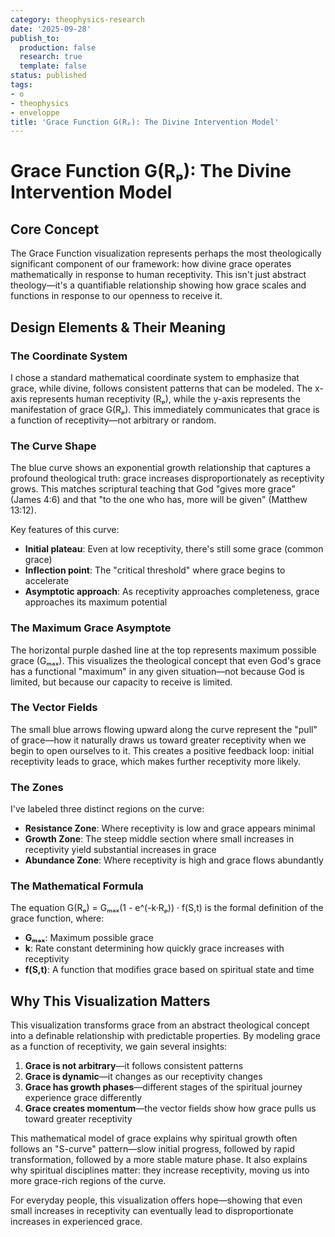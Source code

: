 ```yaml
---
category: theophysics-research
date: '2025-09-28'
publish_to:
  production: false
  research: true
  template: false
status: published
tags:
- o
- theophysics
- enveloppe
title: 'Grace Function G(Rₚ): The Divine Intervention Model'
---
```

   
# Grace Function G(Rₚ): The Divine Intervention Model   
   
   
## Core Concept   
   
The Grace Function visualization represents perhaps the most theologically significant component of our framework: how divine grace operates mathematically in response to human receptivity. This isn't just abstract theology—it's a quantifiable relationship showing how grace scales and functions in response to our openness to receive it.   
   
## Design Elements & Their Meaning   
   
### The Coordinate System   
   
I chose a standard mathematical coordinate system to emphasize that grace, while divine, follows consistent patterns that can be modeled. The x-axis represents human receptivity (Rₚ), while the y-axis represents the manifestation of grace G(Rₚ). This immediately communicates that grace is a function of receptivity—not arbitrary or random.   
   
### The Curve Shape   
   
The blue curve shows an exponential growth relationship that captures a profound theological truth: grace increases disproportionately as receptivity grows. This matches scriptural teaching that God "gives more grace" (James 4:6) and that "to the one who has, more will be given" (Matthew 13:12).   
   
Key features of this curve:   
   
   
- **Initial plateau**: Even at low receptivity, there's still some grace (common grace)   
- **Inflection point**: The "critical threshold" where grace begins to accelerate   
- **Asymptotic approach**: As receptivity approaches completeness, grace approaches its maximum potential   
   
### The Maximum Grace Asymptote   
   
The horizontal purple dashed line at the top represents maximum possible grace (Gₘₐₓ). This visualizes the theological concept that even God's grace has a functional "maximum" in any given situation—not because God is limited, but because our capacity to receive is limited.   
   
### The Vector Fields   
   
The small blue arrows flowing upward along the curve represent the "pull" of grace—how it naturally draws us toward greater receptivity when we begin to open ourselves to it. This creates a positive feedback loop: initial receptivity leads to grace, which makes further receptivity more likely.   
   
### The Zones   
   
I've labeled three distinct regions on the curve:   
   
   
- **Resistance Zone**: Where receptivity is low and grace appears minimal   
- **Growth Zone**: The steep middle section where small increases in receptivity yield substantial increases in grace   
- **Abundance Zone**: Where receptivity is high and grace flows abundantly   
   
### The Mathematical Formula   
   
The equation G(Rₚ) = Gₘₐₓ(1 - e^(-k·Rₚ)) · f(S,t) is the formal definition of the grace function, where:   
   
   
- **Gₘₐₓ**: Maximum possible grace   
- **k**: Rate constant determining how quickly grace increases with receptivity   
- **f(S,t)**: A function that modifies grace based on spiritual state and time   
   
## Why This Visualization Matters   
   
This visualization transforms grace from an abstract theological concept into a definable relationship with predictable properties. By modeling grace as a function of receptivity, we gain several insights:   
   
1. **Grace is not arbitrary**—it follows consistent patterns   
2. **Grace is dynamic**—it changes as our receptivity changes   
3. **Grace has growth phases**—different stages of the spiritual journey experience grace differently   
4. **Grace creates momentum**—the vector fields show how grace pulls us toward greater receptivity   
   
This mathematical model of grace explains why spiritual growth often follows an "S-curve" pattern—slow initial progress, followed by rapid transformation, followed by a more stable mature phase. It also explains why spiritual disciplines matter: they increase receptivity, moving us into more grace-rich regions of the curve.   
   
For everyday people, this visualization offers hope—showing that even small increases in receptivity can eventually lead to disproportionate increases in experienced grace.